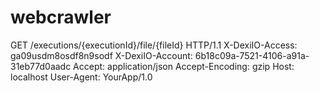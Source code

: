 # webcrawler
GET /executions/{executionId}/file/{fileId} HTTP/1.1
X-DexiIO-Access: ga09usdm8osdf8n9sodf
X-DexiIO-Account: 6b18c09a-7521-4106-a91a-31eb77d0aadc
Accept: application/json
Accept-Encoding: gzip
Host: localhost
User-Agent: YourApp/1.0
